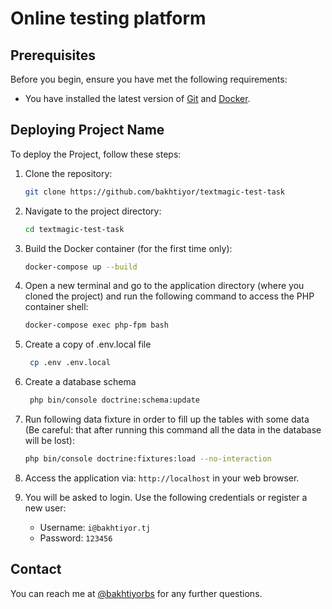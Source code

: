 # Online testing platform

## Prerequisites

Before you begin, ensure you have met the following requirements:

- You have installed the latest version of [Git](https://git-scm.com/) and [Docker](https://www.docker.com/).

## Deploying Project Name

To deploy the Project, follow these steps:

1. Clone the repository:
    ```bash
    git clone https://github.com/bakhtiyor/textmagic-test-task
    ```

2. Navigate to the project directory:
    ```bash
    cd textmagic-test-task
    ```

3. Build the Docker container (for the first time only):
    ```bash
    docker-compose up --build
    ```
4. Open a new terminal and go to the application directory (where you cloned the project) and run the following command to access the PHP container shell:
    ```bash
    docker-compose exec php-fpm bash
    ```
   
5. Create a copy of .env.local file
   ```bash
    cp .env .env.local
    ```

6. Create a database schema
   ```bash
    php bin/console doctrine:schema:update
    ```
   
7. Run following data fixture in order to fill up the tables with some data (Be careful: that after running this command all the data in the database will be lost):
    ```bash
    php bin/console doctrine:fixtures:load --no-interaction
    ```
      
8. Access the application via: `http://localhost` in your web browser.

9. You will be asked to login. Use the following credentials or register a new user:
    - Username: `i@bakhtiyor.tj`
    - Password: `123456`

## Contact

You can reach me at [@bakhtiyorbs](https://t.me/bakhtiyorbs) for any further questions.
